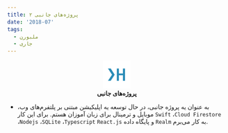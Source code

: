 ```yaml
---
title: پروژه‌های جانبی ۲
date: '2018-07'
tags:
  - ملبورن
  - جاری
---
```

<p align='center'>
  <img src='/assets/fav/white.svg' height='64' /><br />
  <b>پروژه‌های جانبی</b>
</p>

* به عنوان یه پروژه جانبی، در حال توسعه یه اپلیکیشن مبتنی بر پلتفرم‌های وب، موبایل و ترمینال  برای زبان آموزان هستم. برای این کار
`Swift` ،`Cloud Firestore` ،`Nodejs` ،`SQLite` ،`Typescript` `React.js` و پایگاه ‌داده `Realm` به کار می‌برم.

